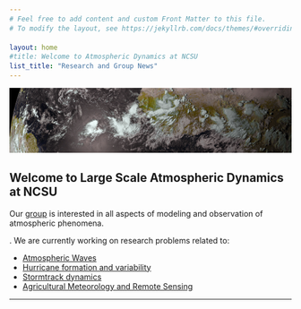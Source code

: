 ```yaml
---
# Feel free to add content and custom Front Matter to this file.
# To modify the layout, see https://jekyllrb.com/docs/themes/#overriding-theme-defaults

layout: home
#title: Welcome to Atmospheric Dynamics at NCSU
list_title: "Research and Group News"
---
```






<img src="/images/header.png">



Welcome to Large Scale Atmospheric Dynamics at NCSU
----------------

Our [group](Group/index.html) is interested in all aspects of modeling and observation of atmospheric phenomena.

.  We are currently working on research problems related to:

- [Atmospheric Waves](Research/index.html#easterly-waves)
- [Hurricane formation and variability](Research/index.html#kelvin-waves)
- [Stormtrack dynamics](Research/index.html)
- [Agricultural Meteorology and Remote Sensing](Research/index.html)


***
